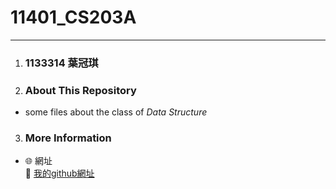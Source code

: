 # 11401_CS203A
---

1. ### 1133314 葉冠琪
 
 
2. ### About This Repository
 - some files about the class of *Data Structure*

3. ### More Information
- 🌐 網址  
🔗 [我的github網址](https://yachi-byte.github.io/)
